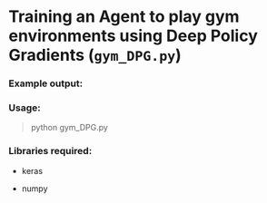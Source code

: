 # Training an Agent to play gym environments using Deep Policy Gradients (`gym_DPG.py`)





### Example output:



### Usage:

> python gym_DPG.py

### Libraries required:

* keras

* numpy
